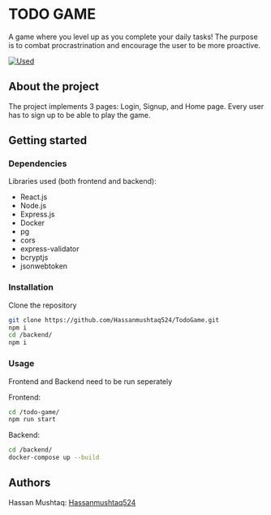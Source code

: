# TODO GAME

A game where you level up as you complete your daily tasks! The purpose is to combat procrastrination and encourage the user to be more proactive. 

[![Used](https://skillicons.dev/icons?i=react,nodejs,expressjs,postgres,docker,html,css)](https://skillicons.dev)

## About the project

The project implements 3 pages: Login, Signup, and Home page. Every user has to sign up to be able to play the game.

## Getting started


### Dependencies


Libraries used (both frontend and backend):

- React.js
- Node.js
- Express.js
- Docker
- pg
- cors
- express-validator
- bcryptjs
- jsonwebtoken

### Installation


Clone the repository
```bash
git clone https://github.com/Hassanmushtaq524/TodoGame.git
npm i
cd /backend/
npm i
```


### Usage

Frontend and Backend need to be run seperately

Frontend: 
```bash
cd /todo-game/
npm run start
```

Backend:
```bash
cd /backend/
docker-compose up --build
```

## Authors

Hassan Mushtaq: [Hassanmushtaq524](https://github.com/hassanmushtaq524)



